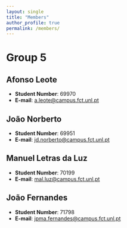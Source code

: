 ```yaml
---
layout: single
title: "Members"
author_profile: true
permalink: /members/
---
```


# Group 5

## Afonso Leote
- **Student Number**: 69970
- **E-mail**: a.leote@campus.fct.unl.pt

## João Norberto
- **Student Number**: 69951
- **E-mail**: jd.norberto@campus.fct.unl.pt

## Manuel Letras da Luz
- **Student Number**: 70199
- **E-mail**: mal.luz@campus.fct.unl.pt

## João Fernandes
- **Student Number**: 71798
- **E-mail**: jpma.fernandes@campus.fct.unl.pt
